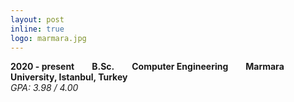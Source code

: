 ```yaml
---
layout: post
inline: true
logo: marmara.jpg
---
```


<b>2020 - present&emsp;&emsp;B.Sc.&emsp;&emsp;Computer Engineering&emsp;&emsp;Marmara University, Istanbul, Turkey</b>
<br>
<i>GPA: 3.98 / 4.00</i>
